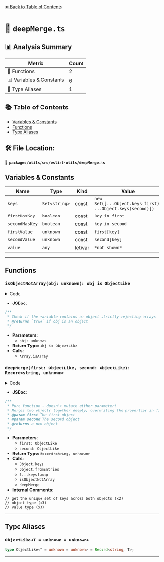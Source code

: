 [⬅️ Back to Table of Contents](../../../../index.md)

# 📄 `deepMerge.ts`

## 📊 Analysis Summary

| Metric | Count |
|--------|-------|
| 🔧 Functions | 2 |
| 📊 Variables & Constants | 6 |
| 📑 Type Aliases | 1 |

## 📚 Table of Contents

- [Variables & Constants](#variables-constants)
- [Functions](#functions)
- [Type Aliases](#type-aliases)

## 🛠️ File Location:
📂 **`packages/utils/src/eslint-utils/deepMerge.ts`**

## Variables & Constants

| Name | Type | Kind | Value | Exported |
|------|------|------|-------|----------|
| `keys` | `Set<string>` | const | `new Set([...Object.keys(first), ...Object.keys(second)])` | ✗ |
| `firstHasKey` | `boolean` | const | `key in first` | ✗ |
| `secondHasKey` | `boolean` | const | `key in second` | ✗ |
| `firstValue` | `unknown` | const | `first[key]` | ✗ |
| `secondValue` | `unknown` | const | `second[key]` | ✗ |
| `value` | `any` | let/var | `*not shown*` | ✗ |


---

## Functions

### `isObjectNotArray(obj: unknown): obj is ObjectLike`

<details><summary>Code</summary>

```ts
export function isObjectNotArray(obj: unknown): obj is ObjectLike {
  return typeof obj === 'object' && obj != null && !Array.isArray(obj);
}
```
</details>

- **JSDoc**:
```ts
/**
 * Check if the variable contains an object strictly rejecting arrays
 * @returns `true` if obj is an object
 */
```

- **Parameters**:
  - `obj: unknown`
- **Return Type**: `obj is ObjectLike`
- **Calls**:
  - `Array.isArray`
### `deepMerge(first: ObjectLike, second: ObjectLike): Record<string, unknown>`

<details><summary>Code</summary>

```ts
export function deepMerge(
  first: ObjectLike = {},
  second: ObjectLike = {},
): Record<string, unknown> {
  // get the unique set of keys across both objects
  const keys = new Set([...Object.keys(first), ...Object.keys(second)]);

  return Object.fromEntries(
    [...keys].map(key => {
      const firstHasKey = key in first;
      const secondHasKey = key in second;
      const firstValue = first[key];
      const secondValue = second[key];

      let value;
      if (firstHasKey && secondHasKey) {
        if (isObjectNotArray(firstValue) && isObjectNotArray(secondValue)) {
          // object type
          value = deepMerge(firstValue, secondValue);
        } else {
          // value type
          value = secondValue;
        }
      } else if (firstHasKey) {
        value = firstValue;
      } else {
        value = secondValue;
      }
      return [key, value];
    }),
  );
}
```
</details>

- **JSDoc**:
```ts
/**
 * Pure function - doesn't mutate either parameter!
 * Merges two objects together deeply, overwriting the properties in first with the properties in second
 * @param first The first object
 * @param second The second object
 * @returns a new object
 */
```

- **Parameters**:
  - `first: ObjectLike`
  - `second: ObjectLike`
- **Return Type**: `Record<string, unknown>`
- **Calls**:
  - `Object.keys`
  - `Object.fromEntries`
  - `[...keys].map`
  - `isObjectNotArray`
  - `deepMerge`
- **Internal Comments**:
```
// get the unique set of keys across both objects (x2)
// object type (x3)
// value type (x3)
```


---

## Type Aliases

### `ObjectLike<T = unknown = unknown>`

```ts
type ObjectLike<T = unknown = unknown> = Record<string, T>;
```


---